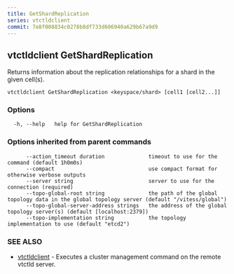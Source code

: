 ```yaml
---
title: GetShardReplication
series: vtctldclient
commit: 7e8f008834c0278b8df733d606940a629b67a9d9
---
```

## vtctldclient GetShardReplication

Returns information about the replication relationships for a shard in the given cell(s).

```
vtctldclient GetShardReplication <keyspace/shard> [cell1 [cell2...]]
```

### Options

```
  -h, --help   help for GetShardReplication
```

### Options inherited from parent commands

```
      --action_timeout duration              timeout to use for the command (default 1h0m0s)
      --compact                              use compact format for otherwise verbose outputs
      --server string                        server to use for the connection (required)
      --topo-global-root string              the path of the global topology data in the global topology server (default "/vitess/global")
      --topo-global-server-address strings   the address of the global topology server(s) (default [localhost:2379])
      --topo-implementation string           the topology implementation to use (default "etcd2")
```

### SEE ALSO

* [vtctldclient](../)	 - Executes a cluster management command on the remote vtctld server.

